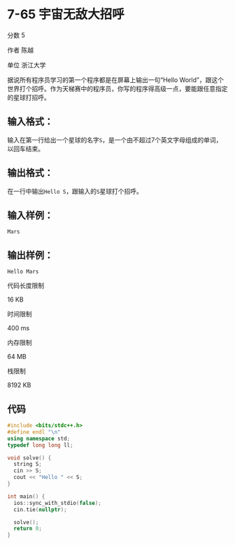 # **7-65 宇宙无敌大招呼**

分数 5

作者 陈越

单位 浙江大学

据说所有程序员学习的第一个程序都是在屏幕上输出一句“Hello World”，跟这个世界打个招呼。作为天梯赛中的程序员，你写的程序得高级一点，要能跟任意指定的星球打招呼。

## 输入格式：

输入在第一行给出一个星球的名字`S`，是一个由不超过7个英文字母组成的单词，以回车结束。

## 输出格式：

在一行中输出`Hello S`，跟输入的`S`星球打个招呼。

## 输入样例：

```in
Mars
```

## 输出样例：

```out
Hello Mars
```

代码长度限制

16 KB

时间限制

400 ms

内存限制

64 MB

栈限制

8192 KB

## 代码

```cpp
#include <bits/stdc++.h>
#define endl "\n"
using namespace std;
typedef long long ll;

void solve() {
  string S;
  cin >> S;
  cout << "Hello " << S;
}

int main() {
  ios::sync_with_stdio(false);
  cin.tie(nullptr);

  solve();
  return 0;
}
```

